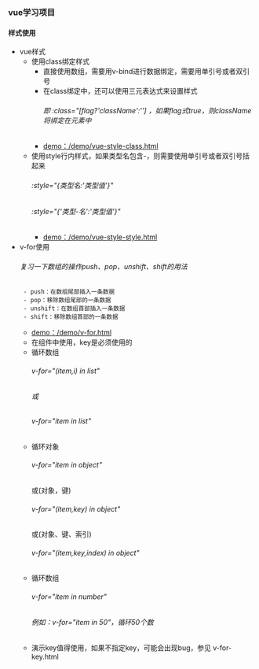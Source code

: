 ### vue学习项目

#### 样式使用
- vue样式
    - 使用class绑定样式
         - 直接使用数组，需要用v-bind进行数据绑定，需要用单引号或者双引号
         - 在class绑定中，还可以使用三元表达式来设置样式
              ###### 即 :class="[flag?'className':''] ，如果flag式true，则className将绑定在元素中
         - [demo：/demo/vue-style-class.html]()
     - 使用style行内样式，如果类型名包含-，则需要使用单引号或者双引号括起来
          ######  :style="{类型名:'类型值'}" 
          ######  :style="{'类型-名':'类型值'}" 
        - [demo：/demo/vue-style-style.html]()
 - v-for使用
    ###### 复习一下数组的操作push、pop、unshift、shift的用法
        - push：在数组尾部插入一条数据
        - pop：移除数组尾部的一条数据
        - unshift：在数组首部插入一条数据
        - shift：移除数组首部的一条数据
    - [demo：/demo/v-for.html]()
    - 在组件中使用，key是必须使用的
    - 循环数组
        ###### v-for="(item,i) in list" 
        ###### 或
        ###### v-for="item in list"
    - 循环对象
        ###### v-for="item in object" 
        或(对象，键)
        ###### v-for="(item,key) in object"
        或(对象、键、索引)
        ###### v-for="(item,key,index) in object"
    - 循环数组
        ###### v-for="item in number"
        ###### 例如：v-for="item in 50"，循环50个数
     - 演示key值得使用，如果不指定key，可能会出现bug，参见 v-for-key.html
    
        

